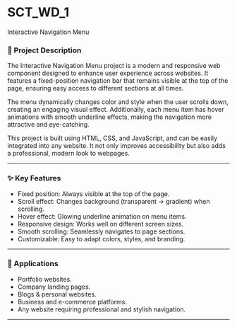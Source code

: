 # SCT_WD_1
Interactive Navigation Menu

### 📌 Project Description

The Interactive Navigation Menu project is a modern and responsive web component designed to enhance user experience across websites. It features a fixed-position navigation bar that remains visible at the top of the page, ensuring easy access to different sections at all times.

The menu dynamically changes color and style when the user scrolls down, creating an engaging visual effect. Additionally, each menu item has hover animations with smooth underline effects, making the navigation more attractive and eye-catching.

This project is built using HTML, CSS, and JavaScript, and can be easily integrated into any website. It not only improves accessibility but also adds a professional, modern look to webpages.

---

### ✨ Key Features

* Fixed position: Always visible at the top of the page.
* Scroll effect: Changes background (transparent → gradient) when scrolling.
* Hover effect: Glowing underline animation on menu items.
* Responsive design: Works well on different screen sizes.
* Smooth scrolling: Seamlessly navigates to page sections.
* Customizable: Easy to adapt colors, styles, and branding.

---

### 🎯 Applications

* Portfolio websites.
* Company landing pages.
* Blogs & personal websites.
* Business and e-commerce platforms.
* Any website requiring professional and stylish navigation.

---
